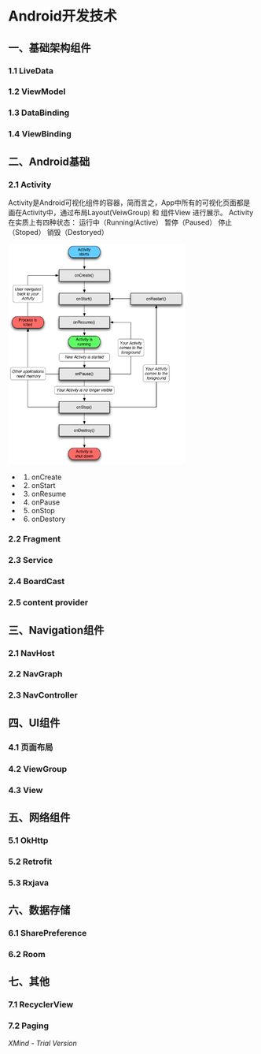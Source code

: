 # Android开发技术

## 一、基础架构组件

### 1.1 LiveData

### 1.2 ViewModel

### 1.3 DataBinding

### 1.4 ViewBinding

## 二、Android基础

### 2.1 Activity

Activity是Android可视化组件的容器，简而言之，App中所有的可视化页面都是画在Activity中，通过布局Layout(VeiwGroup) 和 组件View 进行展示。
Activity在实质上有四种状态：
运行中（Running/Active）
暂停（Paused）
停止（Stoped）
销毁（Destoryed）

<img src="资源\图1.png" style="zoom:67%;" />

- 1. onCreate
- 2. onStart
- 3. onResume
- 4. onPause
- 5. onStop
- 6. onDestory

### 2.2 Fragment

### 2.3 Service

### 2.4 BoardCast

### 2.5 content provider

## 三、Navigation组件

### 2.1 NavHost

### 2.2 NavGraph

### 2.3 NavController

## 四、UI组件

### 4.1 页面布局

### 4.2 ViewGroup

### 4.3 View

## 五、网络组件

### 5.1 OkHttp

### 5.2 Retrofit

### 5.3 Rxjava

## 六、数据存储

### 6.1 SharePreference

### 6.2 Room

## 七、其他

### 7.1 RecyclerView

### 7.2 Paging

*XMind - Trial Version*